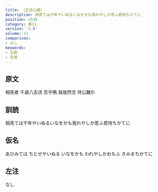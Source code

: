```yaml
---
title: （正述心緒）
description: 相見ては千年やいぬるいなをかも我れやしか思ふ君待ちかてに
position: 2539
category: 巻11
version: '1.0'
volume: 11
comparison:
- なし
keywords:
- 女歌
- 恋情
---
```


## 原文

相見者 千歳八去流 否乎鴨 我哉然念 待公難尓

## 訓読

相見ては千年やいぬるいなをかも我れやしか思ふ君待ちかてに

## 仮名

あひみては ちとせやいぬる いなをかも われやしかおもふ きみまちかてに

## 左注

なし
